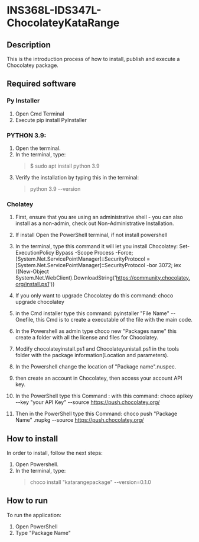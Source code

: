 # INS368L-IDS347L-ChocolateyKataRange

## Description
This is the introduction process of how to install, publish and execute a Chocolatey package.

## Required software
### Py Installer
1. Open Cmd Terminal
2. Execute pip install PyInstaller
### PYTHON 3.9:
1. Open the terminal. 
2. In the terminal, type:
    > $ sudo apt install python 3.9
3. Verify the installation by typing this in the terminal:
    > python 3.9 --version

### Cholatey 
1. First, ensure that you are using an administrative shell - you can also install as a non-admin, check out Non-Administrative Installation.

2. If install Open the PowerShell terminal, if not install powershell 
3. In the terminal, type this command it will let you install Chocolatey: Set-ExecutionPolicy Bypass -Scope Process -Force; [System.Net.ServicePointManager]::SecurityProtocol = [System.Net.ServicePointManager]::SecurityProtocol -bor 3072; iex ((New-Object System.Net.WebClient).DownloadString('https://community.chocolatey.org/install.ps1'))  
4. If you only want to upgrade Chocolatey do this command: choco upgrade chocolatey
 
5. in the Cmd installer type this command: pyinstaller "File Name" --Onefile, this Cmd is to create a executable of the file with the main code.

6. In the Powershell as admin type choco new "Packages name" this create a folder with all the license and files for Chocolatey.

7. Modify chocolateyinstall.ps1 and Chocolateyunistall.ps1 in the tools folder with the package information(Location and parameters).

8. In the Powershell change the location of "Package name".nuspec.

9. then create an account in Chocolatey, then access your account API key.

10. In the PowerShell type this Command : with this command: choco apikey --key "your API Key" --source https://push.chocolatey.org/ 

11. Then in the PowerShell type this Command: choco push "Package Name" .nupkg --source https://push.chocolatey.org/



## How to install
In order to install, follow the next steps:  
1. Open Powershell.  
2. In the terminal, type:
    > choco install "katarangepackage" --version=0.1.0


## How to run
To run the application:
1. Open PowerShell
2. Type "Package Name" 